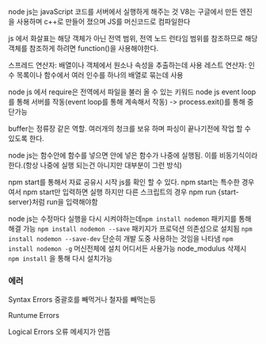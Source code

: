 node js는 javaScript 코드를 서버에서 실행하게 해주는 것
V8는 구글에서 만든 엔진을 사용하며 c++로 만들어 졌으며 JS를 머신코드로 컴파일한다

js 에서 화살표는 해당 객체가 아닌 전역 범위, 전역 노드 런타임 범위를 참조하므로 해당 객체를 참조하게
하려면 function()을 사용해야한다.

스프레드 연산자: 배열이나 객체에서 원소나 속성을 추출하는데 사용
레스트 연산자: 인수 목록이나 함수에서 여러 인수를 하나의 배열로 묶는데 사용

node js 에서 require은 전역에서 파일을 불러 올 수 있는 키워드
node js event loop를 통해 서버를 작동(event loop를 통해 계속해서 작동) -> process.exit()를 통해 중단가능

buffer는 정류장 같은 역할. 여러개의 청크를 보유 하며 파싱이 끝나기전에 작업 할 수 있도록 한다.

node js는 함수안에 함수를 넣으면 안에 넣은 함수가 나중에 실행됨. 이를 비동기식이라 한다.(항상 나중에 실행
되는건 아니지만 대부분이 그런 방식)

npm start를 통해서 자료 공유시 시작 js를 확인 할 수 있다.
npm start는 특수한 경우여서 npm start만 입력하면 실행 하지만 다른 스크립트의 경우 npm run {start-server}처럼 run을 입력해야함

node js는 수정마다 실행을 다시 시켜야하는데`npm install nodemon` 패키지를 통해 해결 가능 
`npm install nodemon --save` 패키지가 프로덕션 의존성으로 설치됨
`npm install nodemon --save-dev` 단순히 개발 도중 사용하는 것임을 나타냄
`npm install nodemon -g` 머신전체에 설치 어디서든 사용가능
node_modulus 삭제시 `npm install` 을 통해 다시 설치가능

### 에러

Syntax Errors 중괄호를 빼먹거나 철자를 빼먹는등 

Runtume Errors 

Logical Errors 오류 메세지가 안뜸 